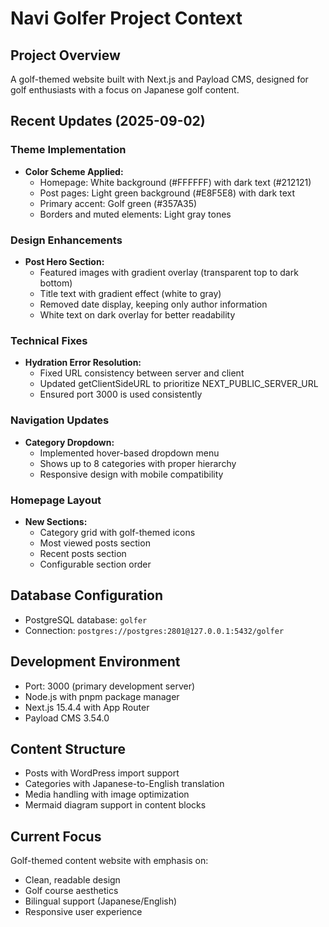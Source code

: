 # Navi Golfer Project Context

## Project Overview
A golf-themed website built with Next.js and Payload CMS, designed for golf enthusiasts with a focus on Japanese golf content.

## Recent Updates (2025-09-02)

### Theme Implementation
- **Color Scheme Applied:**
  - Homepage: White background (#FFFFFF) with dark text (#212121)
  - Post pages: Light green background (#E8F5E8) with dark text
  - Primary accent: Golf green (#357A35)
  - Borders and muted elements: Light gray tones
  
### Design Enhancements
- **Post Hero Section:**
  - Featured images with gradient overlay (transparent top to dark bottom)
  - Title text with gradient effect (white to gray)
  - Removed date display, keeping only author information
  - White text on dark overlay for better readability

### Technical Fixes
- **Hydration Error Resolution:**
  - Fixed URL consistency between server and client
  - Updated getClientSideURL to prioritize NEXT_PUBLIC_SERVER_URL
  - Ensured port 3000 is used consistently

### Navigation Updates
- **Category Dropdown:**
  - Implemented hover-based dropdown menu
  - Shows up to 8 categories with proper hierarchy
  - Responsive design with mobile compatibility

### Homepage Layout
- **New Sections:**
  - Category grid with golf-themed icons
  - Most viewed posts section
  - Recent posts section
  - Configurable section order

## Database Configuration
- PostgreSQL database: `golfer`
- Connection: `postgres://postgres:2801@127.0.0.1:5432/golfer`

## Development Environment
- Port: 3000 (primary development server)
- Node.js with pnpm package manager
- Next.js 15.4.4 with App Router
- Payload CMS 3.54.0

## Content Structure
- Posts with WordPress import support
- Categories with Japanese-to-English translation
- Media handling with image optimization
- Mermaid diagram support in content blocks

## Current Focus
Golf-themed content website with emphasis on:
- Clean, readable design
- Golf course aesthetics
- Bilingual support (Japanese/English)
- Responsive user experience